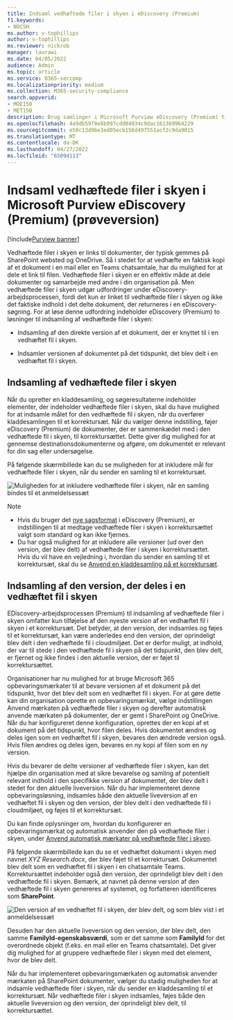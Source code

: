 ```yaml
---
title: Indsaml vedhæftede filer i skyen i eDiscovery (Premium)
f1.keywords:
- NOCSH
ms.author: v-tophillips
author: v-tophillips
ms.reviewer: nickrob
manager: laurawi
ms.date: 04/05/2022
audience: Admin
ms.topic: article
ms.service: O365-seccomp
ms.localizationpriority: medium
ms.collection: M365-security-compliance
search.appverid:
- MOE150
- MET150
description: Brug samlinger i Microsoft Purview eDiscovery (Premium) til at indsamle vedhæftede filer i skyen til gennemsyn i en undersøgelse eller sag.
ms.openlocfilehash: 4a9db59f8e8b997cdd04934c9dac161369964229
ms.sourcegitcommit: e50c13d9be3ed05ecb156d497551acf2c9da9015
ms.translationtype: MT
ms.contentlocale: da-DK
ms.lasthandoff: 04/27/2022
ms.locfileid: "65094113"
---
```

# <a name="collect-cloud-attachments-in-microsoft-purview-ediscovery-premium-preview"></a>Indsaml vedhæftede filer i skyen i Microsoft Purview eDiscovery (Premium) (prøveversion)

[!include[Purview banner](../includes/purview-rebrand-banner.md)]

Vedhæftede filer i skyen er links til dokumenter, der typisk gemmes på SharePoint websted og OneDrive. Så i stedet for at vedhæfte en faktisk kopi af et dokument i en mail eller en Teams chatsamtale, har du mulighed for at dele et link til filen. Vedhæftede filer i skyen er en effektiv måde at dele dokumenter og samarbejde med andre i din organisation på. Men vedhæftede filer i skyen udgør udfordringer under eDiscovery-arbejdsprocessen, fordi det kun er linket til vedhæftede filer i skyen og ikke det faktiske indhold i det delte dokument, der returneres i en eDiscovery-søgning. For at løse denne udfordring indeholder eDiscovery (Premium) to løsninger til indsamling af vedhæftede filer i skyen:  

- Indsamling af den direkte version af et dokument, der er knyttet til i en vedhæftet fil i skyen.

- Indsamler versionen af dokumentet på det tidspunkt, det blev delt i en vedhæftet fil i skyen.

## <a name="collecting-cloud-attachments"></a>Indsamling af vedhæftede filer i skyen

Når du opretter en kladdesamling, og søgeresultaterne indeholder elementer, der indeholder vedhæftede filer i skyen, skal du have mulighed for at indsamle målet for den vedhæftede fil i skyen, når du overfører kladdesamlingen til et korrektursæt. Når du vælger denne indstilling, føjer eDiscovery (Premium) de dokumenter, der er sammenkædet med i den vedhæftede fil i skyen, til korrektursættet. Dette giver dig mulighed for at gennemse destinationsdokumenterne og afgøre, om dokumentet er relevant for din sag eller undersøgelse.

På følgende skærmbillede kan du se muligheden for at inkludere mål for vedhæftede filer i skyen, når du sender en samling til et korrektursæt.

![Muligheden for at inkludere vedhæftede filer i skyen, når en samling bindes til et anmeldelsessæt](../media/CollectCloudAttachments1.png)

> [!NOTE]
>- Hvis du bruger det [nye sagsformat](advanced-ediscovery-new-case-format.md) i eDiscovery (Premium), er indstillingen til at medtage vedhæftede filer i skyen i korrektursættet valgt som standard og kan ikke fjernes.<br/>
>- Du har også mulighed for at inkludere alle versioner (ud over den version, der blev delt) af vedhæftede filer i skyen i korrektursættet.  
Hvis du vil have en vejledning i, hvordan du sender en samling til et korrektursæt, skal du se [Anvend en kladdesamling på et korrektursæt](commit-draft-collection.md).

## <a name="collecting-the-version-shared-in-a-cloud-attachment"></a>Indsamling af den version, der deles i en vedhæftet fil i skyen

EDiscovery-arbejdsprocessen (Premium) til indsamling af vedhæftede filer i skyen omfatter kun tilføjelse af den nyeste version af en vedhæftet fil i skyen i et korrektursæt. Det betyder, at den version, der indsamles og føjes til et korrektursæt, kan være anderledes end den version, der oprindeligt blev delt i den vedhæftede fil i cloudmiljøet. Det er derfor muligt, at indhold, der var til stede i den vedhæftede fil i skyen på det tidspunkt, den blev delt, er fjernet og ikke findes i den aktuelle version, der er føjet til korrektursættet.

Organisationer har nu mulighed for at bruge Microsoft 365 opbevaringsmærkater til at bevare versionen af et dokument på det tidspunkt, hvor det blev delt som en vedhæftet fil i skyen. For at gøre dette kan din organisation oprette en opbevaringsmærkat, vælge indstillingen Anvend mærkaten på vedhæftede filer i skyen og derefter automatisk anvende mærkaten på dokumenter, der er gemt i SharePoint og OneDrive. Når du har konfigureret denne konfiguration, oprettes der en kopi af et dokument på det tidspunkt, hvor filen deles. Hvis dokumentet ændres og deles igen som en vedhæftet fil i skyen, bevares den ændrede version også. Hvis filen ændres og deles igen, bevares en ny kopi af filen som en ny version.

Hvis du bevarer de delte versioner af vedhæftede filer i skyen, kan det hjælpe din organisation med at sikre bevarelse og samling af potentielt relevant indhold i den specifikke version af dokumentet, der blev delt i stedet for den aktuelle liveversion. Når du har implementeret denne opbevaringsløsning, indsamles både den aktuelle liveversion af en vedhæftet fil i skyen og den version, der blev delt i den vedhæftede fil i cloudmiljøet, og føjes til et korrektursæt.

Du kan finde oplysninger om, hvordan du konfigurerer en opbevaringsmærkat og automatisk anvender den på vedhæftede filer i skyen, under [Anvend automatisk mærkater på vedhæftede filer i skyen](apply-retention-labels-automatically.md#auto-apply-labels-to-cloud-attachments).

På følgende skærmbillede kan du se et vedhæftet dokument i skyen med navnet *XYZ Research.docx*, der blev føjet til et korrektursæt. Dokumentet blev delt som en vedhæftet fil i skyen i en chatsamtale Teams. Korrektursættet indeholder også den version, der oprindeligt blev delt i den vedhæftede fil i skyen. Bemærk, at navnet på denne version af den vedhæftede fil i skyen genereres af systemet, og forfatteren identificeres som **SharePoint**.

![Den version af en vedhæftet fil i skyen, der blev delt, og som blev vist i et anmeldelsessæt](../media/CollectCloudAttachments2.png)

Desuden har den aktuelle liveversion og den version, der blev delt, den samme **FamilyId-egenskabsværdi**, som er det samme som **FamilyId** for det overordnede objekt (f.eks. en mail eller en Teams chatsamtale). Det giver dig mulighed for at gruppere vedhæftede filer i skyen med det element, hvor de blev delt.

Når du har implementeret opbevaringsmærkaten og automatisk anvender mærkaten på SharePoint dokumenter, vælger du stadig muligheden for at indsamle vedhæftede filer i skyen, når du sender en kladdesamling til et korrektursæt. Når vedhæftede filer i skyen indsamles, føjes både den aktuelle liveversion og den version, der oprindeligt blev delt, til korrektursættet.
